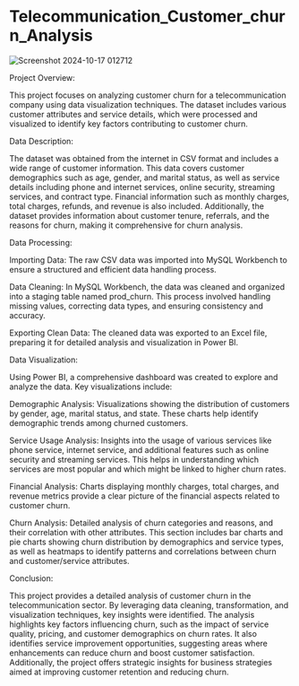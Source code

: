 # Telecommunication_Customer_churn_Analysis
![Screenshot 2024-10-17 012712](https://github.com/user-attachments/assets/3d687c9e-5f5e-4045-8f41-346961db8c39)

Project Overview:

This project focuses on analyzing customer churn for a telecommunication company using data visualization techniques. The dataset includes various customer attributes and service details, which were processed and visualized to identify key factors contributing to customer churn.

Data Description:

The dataset was obtained from the internet in CSV format and includes a wide range of customer information. This data covers customer demographics such as age, gender, and marital status, as well as service details including phone and internet services, online security, streaming services, and contract type. Financial information such as monthly charges, total charges, refunds, and revenue is also included. Additionally, the dataset provides information about customer tenure, referrals, and the reasons for churn, making it comprehensive for churn analysis.

Data Processing:

Importing Data: The raw CSV data was imported into MySQL Workbench to ensure a structured and efficient data handling process.

Data Cleaning: In MySQL Workbench, the data was cleaned and organized into a staging table named prod_churn. This process involved handling missing values, correcting data types, and ensuring consistency and accuracy.

Exporting Clean Data: The cleaned data was exported to an Excel file, preparing it for detailed analysis and visualization in Power BI.

Data Visualization:

Using Power BI, a comprehensive dashboard was created to explore and analyze the data. Key visualizations include:

Demographic Analysis: Visualizations showing the distribution of customers by gender, age, marital status, and state. These charts help identify demographic trends among churned customers.

Service Usage Analysis: Insights into the usage of various services like phone service, internet service, and additional features such as online security and streaming services. This helps in understanding which services are most popular and which might be linked to higher churn rates.

Financial Analysis: Charts displaying monthly charges, total charges, and revenue metrics provide a clear picture of the financial aspects related to customer churn.

Churn Analysis: Detailed analysis of churn categories and reasons, and their correlation with other attributes. This section includes bar charts and pie charts showing churn distribution by demographics and service types, as well as heatmaps to identify patterns and correlations between churn and customer/service attributes.

Conclusion:

This project provides a detailed analysis of customer churn in the telecommunication sector. By leveraging data cleaning, transformation, and visualization techniques, key insights were identified. The analysis highlights key factors influencing churn, such as the impact of service quality, pricing, and customer demographics on churn rates. It also identifies service improvement opportunities, suggesting areas where enhancements can reduce churn and boost customer satisfaction. Additionally, the project offers strategic insights for business strategies aimed at improving customer retention and reducing churn.
